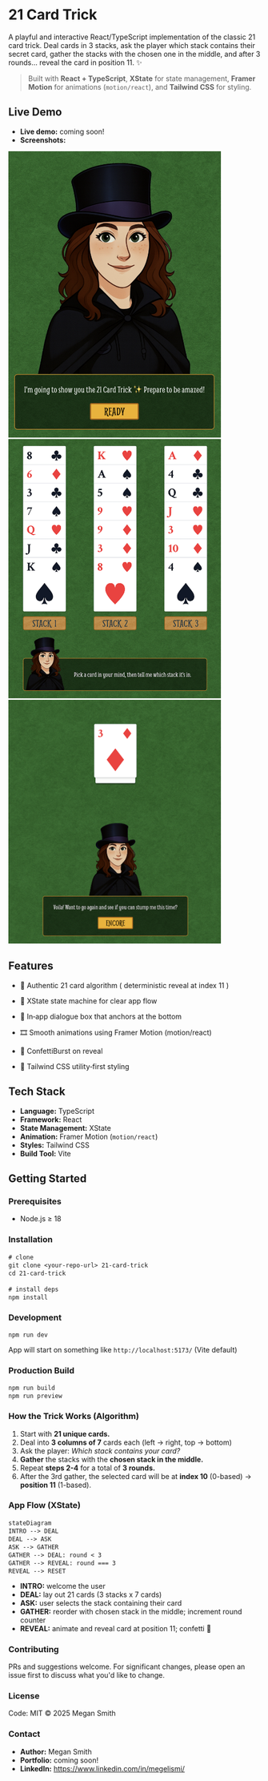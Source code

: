 # 21 Card Trick 


A playful and interactive React/TypeScript implementation of the classic 21 card trick. Deal cards in 3 stacks, ask the player which stack contains their secret card, gather the stacks with the chosen one in the middle, and after 3 rounds… reveal the card in position 11. ✨

> Built with **React + TypeScript**, **XState** for state management, **Framer Motion** for animations (`motion/react`), and **Tailwind CSS** for styling.

## Live Demo

- **Live demo:** coming soon!
- **Screenshots:**

<img src="public/images/intro-screenshot.png" width="425" />

<img src="public/images/card-table-screenshot.png" width="425" />

<img src="public/images/reveal-screenshot.png" width="425" />

## Features

- 🎴 Authentic 21 card algorithm ( deterministic reveal at index 11 )

- 🧠 XState state machine for clear app flow

- 💬 In‑app dialogue box that anchors at the bottom

- 🎞️ Smooth animations using Framer Motion (motion/react)

- 🎉 ConfettiBurst on reveal

- 🎨 Tailwind CSS utility‑first styling

## Tech Stack

- **Language:** TypeScript
- **Framework:** React
- **State Management:** XState
- **Animation:** Framer Motion (`motion/react`)
- **Styles:** Tailwind CSS
- **Build Tool:** Vite

## Getting Started

### Prerequisites

- Node.js ≥ 18

### Installation 

```
# clone
git clone <your‑repo‑url> 21-card-trick
cd 21-card-trick

# install deps
npm install
```

### Development

```
npm run dev
```

App will start on something like `http://localhost:5173/` (Vite default)

### Production Build

``` 
npm run build
npm run preview
```

### How the Trick Works (Algorithm)

1. Start with **21 unique cards.**
2. Deal into **3 columns of 7** cards each (left -> right, top -> bottom)
3. Ask the player: *Which stack contains your card?*
4. **Gather** the stacks with the **chosen stack in the middle.**
5. Repeat **steps 2-4** for a total of **3 rounds.**
6. After the 3rd gather, the selected card will be at **index 10** (0-based) -> **position 11** (1-based). 

### App Flow (XState)

```
stateDiagram
INTRO --> DEAL
DEAL --> ASK
ASK --> GATHER
GATHER --> DEAL: round < 3
GATHER --> REVEAL: round === 3
REVEAL --> RESET
```

- **INTRO:** welcome the user
- **DEAL:** lay out 21 cards (3 stacks x 7 cards)
- **ASK:** user selects the stack containing their card
- **GATHER:** reorder with chosen stack in the middle; increment round counter
- **REVEAL:** animate and reveal card at position 11; confetti 🎉


### Contributing 

PRs and suggestions welcome. For significant changes, please open an issue first to discuss what you'd like to change. 

### License 

Code: MIT © 2025 Megan Smith

### Contact

- **Author:** Megan Smith
- **Portfolio:** coming soon!
- **LinkedIn:** https://www.linkedin.com/in/megelismi/


